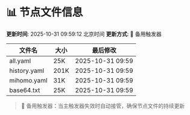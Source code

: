 # 📊 节点文件信息

**更新时间**: 2025-10-31 09:59:12 北京时间
**更新方式**: 🔄 备用触发器

| 文件名 | 大小 | 最后修改 |
|--------|------|----------|
| all.yaml | 25K | 2025-10-31 09:59 |
| history.yaml | 201K | 2025-10-31 09:59 |
| mihomo.yaml | 31K | 2025-10-31 09:59 |
| base64.txt | 25K | 2025-10-31 09:59 |

> 🔄 备用触发器：当主触发器失效时自动接管，确保节点文件的持续更新
